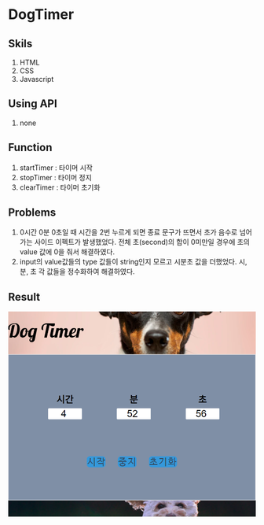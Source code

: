 # DogTimer

## Skils

1. HTML
2. CSS
3. Javascript

## Using API

1. none

## Function

1. startTimer : 타이머 시작
2. stopTimer : 타이머 정지
3. clearTimer : 타이머 초기화

## Problems

1. 0시간 0분 0초일 때 시간을 2번 누르게 되면 종료 문구가 뜨면서 초가 음수로 넘어가는 사이드 이펙트가 발생했었다. 전체 초(second)의 합이 0미만일 경우에 초의 value 값에 0을 줘서 해결하였다.
2. input의 value값들의 type 값들이 string인지 모르고 시분초 값을 더했었다. 시, 분, 초 각 값들을 정수화하여 해결하였다.

## Result

![tool](./img/readme.png)
